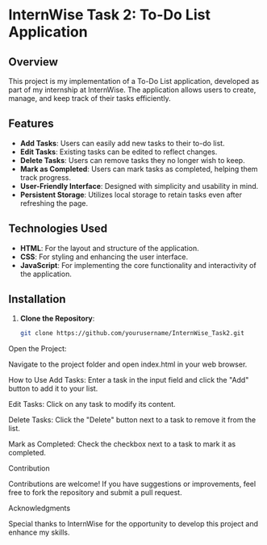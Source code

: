 # InternWise Task 2: To-Do List Application

## Overview
This project is my implementation of a To-Do List application, developed as part of my internship at InternWise. The application allows users to create, manage, and keep track of their tasks efficiently.

## Features
- **Add Tasks**: Users can easily add new tasks to their to-do list.
- **Edit Tasks**: Existing tasks can be edited to reflect changes.
- **Delete Tasks**: Users can remove tasks they no longer wish to keep.
- **Mark as Completed**: Users can mark tasks as completed, helping them track progress.
- **User-Friendly Interface**: Designed with simplicity and usability in mind.
- **Persistent Storage**: Utilizes local storage to retain tasks even after refreshing the page.

## Technologies Used
- **HTML**: For the layout and structure of the application.
- **CSS**: For styling and enhancing the user interface.
- **JavaScript**: For implementing the core functionality and interactivity of the application.

## Installation
1. **Clone the Repository**:
   ```bash
   git clone https://github.com/yourusername/InternWise_Task2.git
   
Open the Project:

Navigate to the project folder and open index.html in your web browser.

How to Use
Add Tasks: Enter a task in the input field and click the "Add" button to add it to your list.

Edit Tasks: Click on any task to modify its content.

Delete Tasks: Click the "Delete" button next to a task to remove it from the list.

Mark as Completed: Check the checkbox next to a task to mark it as completed.


Contribution

Contributions are welcome! If you have suggestions or improvements, feel free to fork the repository and submit a pull request.

Acknowledgments

Special thanks to InternWise for the opportunity to develop this project and enhance my skills.
